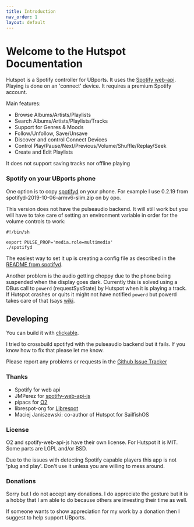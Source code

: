 ```yaml
---
title: Introduction
nav_order: 1
layout: default
---
```

#  Welcome to the Hutspot Documentation
Hutspot is a Spotify controller for UBports. It uses the [Spotify web-api](https://developer.spotify.com/documentation/web-api/). Playing is done on an 'connect' device. It requires a premium Spotify account. 

Main features:

 * Browse Albums/Artists/Playlists
 * Search Albums/Artists/Playlists/Tracks
 * Support for Genres & Moods
 * Follow/Unfollow, Save/Unsave
 * Discover and control Connect Devices
 * Control Play/Pause/Next/Previous/Volume/Shuffle/Replay/Seek
 * Create and Edit Playlists

It does not support saving tracks nor offline playing

### Spotify on your UBports phone
One option is to copy [spotifyd](https://github.com/Spotifyd/spotifyd/releases) on your phone. For example I use 0.2.19 from  spotifyd-2019-10-06-armv6-slim.zip on by opo. 

This version does not have the pulseaudio backend. It will still work but you will have to take care of setting an environment variable in order for the volume controls to work:

```
#!/bin/sh

export PULSE_PROP='media.role=multimedia'
./spotifyd
```

The easiest way to set it up is creating a config file as described in the [README from spotifyd](https://github.com/Spotifyd/spotifyd).


Another problem is the audio getting choppy due to the phone being suspended when the display goes dark. Currently this is solved using a DBus call to `powerd` (requestSysState) by Hutspot when it is playing a track. If Hutspot crashes or quits it might not have notified `powerd` but powerd takes care of that (says [wiki](https://wiki.ubuntu.com/powerd).


## Developing
You can build it with [clickable](http://clickable.bhdouglass.com/en/latest/).

I tried to crossbuild spotifyd with the pulseaudio backend but it fails. If you know how to fix that please let me know.


Please report any problems or requests in the [Github Issue Tracker](https://github.com/wdehoog/hutspot-ubports/issues)

### Thanks
 * Spotify for web api
 * JMPerez for [spotify-web-api-js](https://github.com/JMPerez/spotify-web-api-js)
 * pipacs for [O2](https://github.com/pipacs/o2)
 * librespot-org for [Librespot](https://github.com/librespot-org/librespot)
 * Maciej Janiszewski: co-author of Hutspot for SailfishOS

### License
O2 and spotify-web-api-js have their own license. For Hutspot it is MIT. Some parts are LGPL and/or BSD.

Due to the issues with detecting Spotify capable players this app is not 'plug and play'. Don't use it unless you are willing to mess around.

### Donations
Sorry but I do not accept any donations. I do appreciate the gesture but it is a hobby that I am able to do because others are investing their time as well.

If someone wants to show appreciation for my  work by a donation then I suggest to help support UBports.

